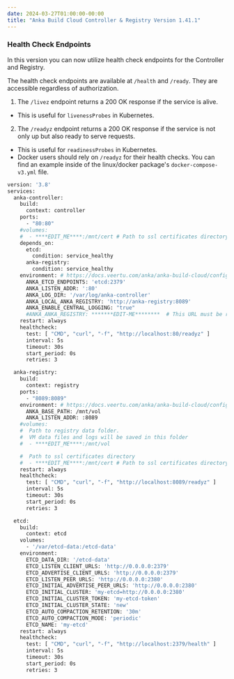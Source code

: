 ```yaml
---
date: 2024-03-27T01:00:00-00:00
title: "Anka Build Cloud Controller & Registry Version 1.41.1"
---
```


### Health Check Endpoints

In this version you can now utilize health check endpoints for the Controller and Registry.

The health check endpoints are available at `/health` and `/ready`. They are accessible regardless of authorization.

1. The `/livez` endpoint returns a 200 OK response if the service is alive.

- This is useful for `livenessProbes` in Kubernetes.

2. The `/readyz` endpoint returns a 200 OK response if the service is not only up but also ready to serve requests.

- This is useful for `readinessProbes` in Kubernetes.
- Docker users should rely on `/readyz` for their health checks. You can find an example inside of the linux/docker package's `docker-compose-v3.yml` file.

```bash
version: '3.8'
services:
  anka-controller:
    build:
      context: controller
    ports:
      - "80:80"
    #volumes:
    #  - ****EDIT_ME****:/mnt/cert # Path to ssl certificates directory; don't forget to adjust healthcheck
    depends_on:
      etcd:
        condition: service_healthy
      anka-registry:
        condition: service_healthy
    environment: # https://docs.veertu.com/anka/anka-build-cloud/configuration-reference/#configuration-envs
      ANKA_ETCD_ENDPOINTS: 'etcd:2379'
      ANKA_LISTEN_ADDR: ':80'
      ANKA_LOG_DIR: '/var/log/anka-controller'
      ANKA_LOCAL_ANKA_REGISTRY: 'http://anka-registry:8089'
      ANKA_ENABLE_CENTRAL_LOGGING: "true"
      #ANKA_ANKA_REGISTRY: *******EDIT-ME********  # This URL must be reachable by your Anka nodes
    restart: always
    healthcheck:
      test: [ "CMD", "curl", "-f", "http://localhost:80/readyz" ]
      interval: 5s
      timeout: 30s
      start_period: 0s
      retries: 3

  anka-registry:
    build:
      context: registry
    ports:
      - "8089:8089"
    environment: # https://docs.veertu.com/anka/anka-build-cloud/configuration-reference/#configuration-envs
      ANKA_BASE_PATH: /mnt/vol
      ANKA_LISTEN_ADDR: :8089
    #volumes:
    #  Path to registry data folder.
    #  VM data files and logs will be saved in this folder
    #  - ****EDIT_ME****:/mnt/vol

    #  Path to ssl certificates directory
    #  - ****EDIT_ME****:/mnt/cert # Path to ssl certificates directory; don't forget to adjust healthcheck
    restart: always
    healthcheck:
      test: [ "CMD", "curl", "-f", "http://localhost:8089/readyz" ]
      interval: 5s
      timeout: 30s
      start_period: 0s
      retries: 3

  etcd:
    build:
      context: etcd
    volumes:
      - '/var/etcd-data:/etcd-data'
    environment:
      ETCD_DATA_DIR: '/etcd-data'
      ETCD_LISTEN_CLIENT_URLS: 'http://0.0.0.0:2379'
      ETCD_ADVERTISE_CLIENT_URLS: 'http://0.0.0.0:2379'
      ETCD_LISTEN_PEER_URLS: 'http://0.0.0.0:2380'
      ETCD_INITIAL_ADVERTISE_PEER_URLS: 'http://0.0.0.0:2380'
      ETCD_INITIAL_CLUSTER: 'my-etcd=http://0.0.0.0:2380'
      ETCD_INITIAL_CLUSTER_TOKEN: 'my-etcd-token'
      ETCD_INITIAL_CLUSTER_STATE: 'new'
      ETCD_AUTO_COMPACTION_RETENTION: '30m'
      ETCD_AUTO_COMPACTION_MODE: 'periodic'
      ETCD_NAME: 'my-etcd'
    restart: always
    healthcheck:
      test: [ "CMD", "curl", "-f", "http://localhost:2379/health" ]
      interval: 5s
      timeout: 30s
      start_period: 0s
      retries: 3
```


